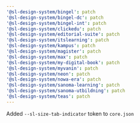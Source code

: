 ```yaml
---
'@sl-design-system/bingel': patch
'@sl-design-system/bingel-dc': patch
'@sl-design-system/bingel-int': patch
'@sl-design-system/clickedu': patch
'@sl-design-system/editorial-suite': patch
'@sl-design-system/itslearning': patch
'@sl-design-system/kampus': patch
'@sl-design-system/magister': patch
'@sl-design-system/max': patch
'@sl-design-system/my-digital-book': patch
'@sl-design-system/myvanin': patch
'@sl-design-system/neon': patch
'@sl-design-system/nowa-era': patch
'@sl-design-system/sanoma-learning': patch
'@sl-design-system/sanoma-utbildning': patch
'@sl-design-system/teas': patch
---
```


Added `--sl-size-tab-indicator` token to `core.json`
